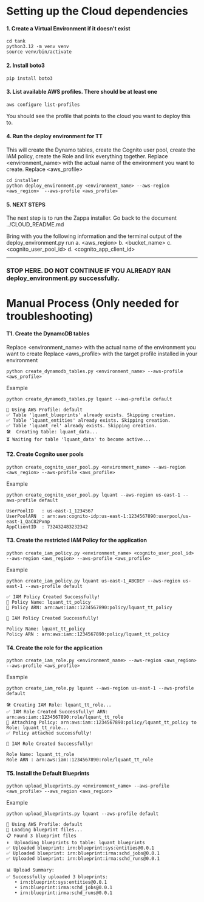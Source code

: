 # Setting up the Cloud dependencies


#### 1. Create a Virtual Environment if it doesn't exist

```
cd tank
python3.12 -m venv venv
source venv/bin/activate
```

#### 2. Install boto3

```
pip install boto3
```


#### 3. List available AWS profiles. There should be at least one

```
aws configure list-profiles
```

You should see the profile that points to the cloud you want to deploy this to. 


#### 4. Run the deploy environment for TT
This will create the Dynamo tables, create the Cognito user pool, create the IAM policy, create the Role and link everything together. 
Replace <environment_name> with the actual name of the environment you want to create. Replace <aws_profile> 

```
cd installer
python deploy_environment.py <environment_name> --aws-region <aws_region>  --aws-profile <aws_profile>
```


#### 5. NEXT STEPS
The next step is to run the Zappa installer. Go back to the document ../CLOUD_README.md

Bring with you the following information and the terminal output of the deploy_environment.py run
a. <aws_region>
b. <bucket_name>
c. <cognito_user_pool_id>
d. <cognito_app_client_id>







----------------------------------------------------------------------------------------------


### STOP HERE. DO NOT CONTINUE IF YOU ALREADY RAN deploy_environment.py successfully. 

# Manual Process (Only needed for troubleshooting)


#### T1. Create the DynamoDB tables
Replace <environment_name> with the actual name of the environment you want to create
Replace <aws_profile> with the target profile installed in your environment

```
python create_dynamodb_tables.py <environment_name> --aws-profile <aws_profile>
```

Example

```
python create_dynamodb_tables.py lquant --aws-profile default
```

```
🔄 Using AWS Profile: default
✅ Table 'lquant_blueprints' already exists. Skipping creation.
✅ Table 'lquant_entities' already exists. Skipping creation.
✅ Table 'lquant_rel' already exists. Skipping creation.
🛠️  Creating table: lquant_data...
⏳ Waiting for table 'lquant_data' to become active...
```

#### T2. Create Cognito user pools

```
python create_cognito_user_pool.py <environment_name> --aws-region <aws_region> --aws-profile <aws_profile>
```

Example

```
python create_cognito_user_pool.py lquant --aws-region us-east-1 --aws-profile default
```

```
UserPoolID   : us-east-1_1234567
UserPoolARN  : arn:aws:cognito-idp:us-east-1:1234567890:userpool/us-east-1_QaC82Pxnp
AppClientID  : 732432483232342
```



#### T3. Create the restricted IAM Policy for the application

```
python create_iam_policy.py <environment_name> <cognito_user_pool_id>  --aws-region <aws_region> --aws-profile <aws_profile>
```

Example

```
python create_iam_policy.py lquant us-east-1_ABCDEF --aws-region us-east-1 --aws-profile default
```

```
✅ IAM Policy Created Successfully!
🔹 Policy Name: lquant_tt_policy
🔹 Policy ARN: arn:aws:iam::1234567890:policy/lquant_tt_policy

🎯 IAM Policy Created Successfully!

Policy Name: lquant_tt_policy
Policy ARN : arn:aws:iam::1234567890:policy/lquant_tt_policy
```


#### T4. Create the role for the application

```
python create_iam_role.py <environment_name> --aws-region <aws_region> --aws-profile <aws_profile>
```

Example

```
python create_iam_role.py lquant --aws-region us-east-1 --aws-profile default
```

```
🛠️ Creating IAM Role: lquant_tt_role...
✅ IAM Role Created Successfully! ARN: arn:aws:iam::1234567890:role/lquant_tt_role
🔗 Attaching Policy: arn:aws:iam::1234567890:policy/lquant_tt_policy to Role: lquant_tt_role...
✅ Policy attached successfully!

🎯 IAM Role Created Successfully!

Role Name: lquant_tt_role
Role ARN : arn:aws:iam::1234567890:role/lquant_tt_role
```




#### T5. Install the Default Blueprints

```
python upload_blueprints.py <environment_name> --aws-profile <aws_profile> --aws_region <aws_region>
```

Example

```
python upload_blueprints.py lquant --aws-profile default
```

```
🔄 Using AWS Profile: default
📂 Loading blueprint files...
📋 Found 3 blueprint files
⬆️  Uploading blueprints to table: lquant_blueprints
✅ Uploaded blueprint: irn:blueprint:sys:entities@0.0.1
✅ Uploaded blueprint: irn:blueprint:irma:schd_jobs@0.0.1
✅ Uploaded blueprint: irn:blueprint:irma:schd_runs@0.0.1

📊 Upload Summary:
✅ Successfully uploaded 3 blueprints:
   • irn:blueprint:sys:entities@0.0.1
   • irn:blueprint:irma:schd_jobs@0.0.1
   • irn:blueprint:irma:schd_runs@0.0.1
```
